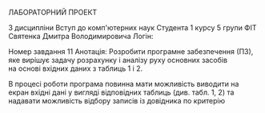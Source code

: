 ЛАБОРАТОРНИЙ ПРОЕКТ

З дисципліни Вступ до комп'ютерних наук
Студента 1 курсу 5 групи ФІТ Святенка Дмитра Володимировича
Логін:

Номер завдання 11
Анотація:
Розробити програмне забезпечення (ПЗ), яке вирішує  задачу розрахунку і аналізу руху основних засобів  
на основі вхідних даних з таблиць 1 і 2. 

В  процесі  роботи  програма  повинна  мати  можливість  виводити  на  екран  вхідні  дані  у  вигляді 
відповідних  таблиць  (див.  табл.  1,  2)  та  надавати  можливість  відбору  записів  із  довідника  по 
критерію 